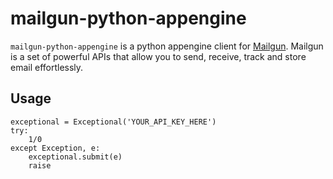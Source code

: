 # mailgun-python-appengine

`mailgun-python-appengine` is a python appengine client for [Mailgun][]. Mailgun is a set of 
powerful APIs that allow you to send, receive, track and store email effortlessly.

  [mailgun]: http://www.mailgun.net

## Usage

    exceptional = Exceptional('YOUR_API_KEY_HERE')
    try:
        1/0
    except Exception, e:
        exceptional.submit(e)
        raise